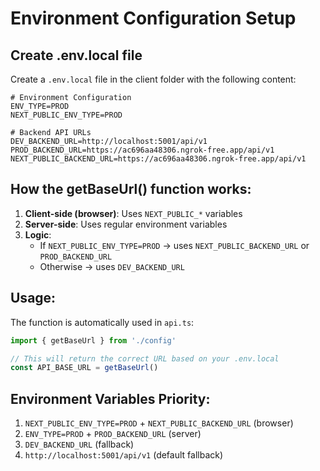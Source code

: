 # Environment Configuration Setup

## Create .env.local file

Create a `.env.local` file in the client folder with the following content:

```env
# Environment Configuration
ENV_TYPE=PROD
NEXT_PUBLIC_ENV_TYPE=PROD

# Backend API URLs
DEV_BACKEND_URL=http://localhost:5001/api/v1
PROD_BACKEND_URL=https://ac696aa48306.ngrok-free.app/api/v1
NEXT_PUBLIC_BACKEND_URL=https://ac696aa48306.ngrok-free.app/api/v1
```

## How the getBaseUrl() function works:

1. **Client-side (browser)**: Uses `NEXT_PUBLIC_*` variables
2. **Server-side**: Uses regular environment variables
3. **Logic**:
   - If `NEXT_PUBLIC_ENV_TYPE=PROD` → uses `NEXT_PUBLIC_BACKEND_URL` or `PROD_BACKEND_URL`
   - Otherwise → uses `DEV_BACKEND_URL`

## Usage:

The function is automatically used in `api.ts`:

```typescript
import { getBaseUrl } from './config'

// This will return the correct URL based on your .env.local
const API_BASE_URL = getBaseUrl()
```

## Environment Variables Priority:

1. `NEXT_PUBLIC_ENV_TYPE=PROD` + `NEXT_PUBLIC_BACKEND_URL` (browser)
2. `ENV_TYPE=PROD` + `PROD_BACKEND_URL` (server)
3. `DEV_BACKEND_URL` (fallback)
4. `http://localhost:5001/api/v1` (default fallback)
